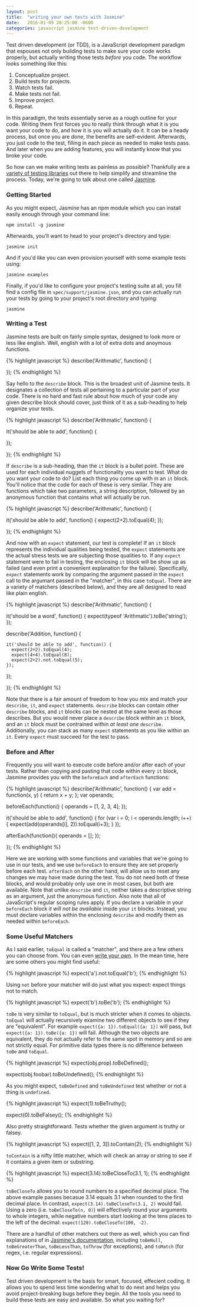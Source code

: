 ```yaml
---
layout: post
title:  "writing your own tests with Jasmine"
date:   2016-01-09 20:25:00 -0600
categories: javascript jasmine test-driven-development
---
```

Test driven development (or TDD), is a JavaScript development paradigm that espouses not only building tests to make sure your code works properly, but actually writing those tests *before* you code. The workflow looks something like this:

1. Conceptualize project.
2. Build tests for projects.
3. Watch tests fail.
4. Make tests not fail.
5. Improve project.
6. Repeat.

In this paradigm, the tests essentially serve as a rough outline for your code. Writing them first forces you to really think through what it is you want your code to do, and how it is you will actually do it. It can be a heady process, but once you are done, the benefits are self-evident. Afterwards, you just code to the test, filling in each piece as needed to make tests pass. And later when you are adding features, you will instantly know that you broke your code.

So how can we make writing tests as painless as possible? Thankfully are a [variety of testing libraries](http://www.creativebloq.com/javascript/essential-javascript-top-five-testing-libraries-10126048) out there to help simplify and streamline the process. Today, we're going to talk about one called [Jasmine](http://jasmine.github.io/).

### Getting Started
As you might expect, Jasmine has an npm module which you can install easily enough through your command line: 

```
npm install -g jasmine
```

Afterwards, you'll want to head to your project's directory and type:

```
jasmine init
```

And if you'd like you can even provision yourself with some example tests using:

```
jasmine examples
```

Finally, if you'd like to configure your project's testing suite at all, you fill find a config file in `spec/support/jasmine.json`, and you can actually run your tests by going to your project's root directory and typing:

```
jasmine
```

### Writing a Test
Jasmine tests are built on fairly simple syntax, designed to look more or less like english. Well, english with a lot of extra dots and anoymous functions.

{% highlight javascript %}
describe('Arithmatic', function() {
	
});
{% endhighlight %}

Say hello to the `describe` block. This is the broadest unit of Jasmine tests. It designates a collection of tests all pertaining to a particular part of your code. There is no hard and fast rule about how much of your code any given describe block should cover, just think of it as a sub-heading to help organize your tests.

{% highlight javascript %}
describe('Arithmatic', function() {
	
  it('should be able to add', function() {
		
  });
	
});
{% endhighlight %}

If `describe` is a sub-heading, than the `it` block is a bullet point. These are used for each individual nuggets of functionality you want to test. What do you want your code to do? List each thing you come up with in an `it` block. You'll notice that the code for each of these is very similar. They are functions which take two parameters, a string description, followed by an anonymous function that contains what will actually be run.

{% highlight javascript %}
describe('Arithmatic', function() {
	
  it('should be able to add', function() {
    expect(2+2).toEqual(4);
  });
	
});
{% endhighlight %}

And now with an `expect` statement, our test is complete! If an `it` block represents the individual qualities being tested, the `expect` statements are the actual stress tests we are subjecting those qualities to. If any `expect` statement were to fail in testing, the enclosing `it` block will be show up as failed (and even print a convenient explanation for the failure). Specifically, `expect` statements work by comparing the argument passed in the `expect` call to the argumant passed in the "matcher", in this case `toEqual`. There are a variety of matchers (described below), and they are all designed to read like plain english.

{% highlight javascript %}
describe('Arithmatic', function() {
	
  it('should be a word', function() {
    expect(typeof 'Arithmatic').toBe('string');
  });
	
  describe('Addition, function() {
		
    it('should be able to add', function() {
      expect(2+2).toEqual(4);
      expect(4+4).toEqual(8);
      expect(2+2).not.toEqual(5);
    });
	
  });
	
});
{% endhighlight %}

Note that there is a fair amount of freedom to how you mix and match your `describe`, `it`, and `expect` statements. `describe` blocks can contain other `describe` blocks, and `it` blocks can be nested at the same level as those describes. But you would never place a `describe` block *within* an `it` block, and an `it` block must be contrained within *at least one* `describe`. Additionally, you can stack as many `expect` statements as you like within an `it`. Every `expect` must succeed for the test to pass.

### Before and After
Frequently you will want to execute code before and/or after each of your tests. Rather than copying and pasting that code within every `it` block, Jasmine provides you with the `beforeEach` and `afterEach` functions:

{% highlight javascript %}
describe('Arithmatic', function() {
  var add = function(x, y) {
    return x + y;
  };
  var operands;
	
  beforeEach(function() {
    operands = [1, 2, 3, 4];
  });
	
  it('should be able to add', function() {
    for (var i = 0; i < operands.length; i++) {
      expect(add(operands[i], 2)).toEqual(i+3);
    }
  });
	
  afterEach(function(){
    operands = [];
  });
	
});
{% endhighlight %}

Here we are working with some functions and variables that we're going to use in our tests, and we use `beforeEach` to ensure they are set properly before each test. `afterEach` on the other hand, will allow us to reset any changes we may have made during the test. You do not need both of these blocks, and would probably only use one in most cases, but both are available. Note that unlike `describe` and `it`, neither takes a descriptive string as an argument, just the anonymous function. Also note that all of JavaScript's regular scoping rules apply. If you declare a variable in your `beforeEach` block *it will not be available* inside your `it` blocks. Instead, you must declare variables within the enclosing `describe` and modify them as needed within `beforeEach`.

### Some Useful Matchers

As I said earlier, `toEqual` is called a "matcher", and there are a few others you can choose from. You can even [write your own](https://blog.pivotal.io/labs/labs/writing-beautiful-specs-jasmine-custom-matchers). In the mean time, here are some others you might find useful:

{% highlight javascript %}
expect('a').not.toEqual('b');
{% endhighlight %}

Using `not` before your matcher will do just what you expect: expect things not to match.

{% highlight javascript %}
expect('b').toBe('b');
{% endhighlight %}

`toBe` is very similar to `toEqual`, but is much stricter when it comes to objects. `toEqual` will actually recursively examine two different objects to see if they are "equivalent". For example `expect({a: 1}).toEqual({a: 1})` will pass, but `expect({a: 1}).toBe({a: 1})` will fail. Although the two objects are equivalent, they do not actually refer to the same spot in memory and so are not strictly equal. For primitive data types there is no difference between `toBe` and `toEqual`.

{% highlight javascript %}
expect(obj.prop).toBeDefined();

expect(obj.foobar).toBeUndefined();
{% endhighlight %}

As you might expect, `toBeDefined` and `toBeUndefined` test whether or not a thing is `undefined`.

{% highlight javascript %}
expect(1).toBeTruthy();

expect(0).toBeFalsey();
{% endhighlight %}

Also pretty straightforward. Tests whether the given argument is truthy or falsey.

{% highlight javascript %}
expect([1, 2, 3]).toContain(2);
{% endhighlight %}

`toContain` is a nifty little matcher, which will check an array or string to see if it contains a given item or substring.

{% highlight javascript %}
expect(3.14).toBeCloseTo(3.1, 1);
{% endhighlight %}

`toBeCloseTo` allows you to round numbers to a specified decimal place. The above example passes becasue 3.14 equals 3.1 when rounded to the first decimal place. In contrast, `expect(3.14).toBeCloseTo(3.1, 2)` would fail. Using a zero (i.e. `toBeCloseTo(n, 0)`) will effectively round your arguments to whole integers, while negative numbers start looking at the tens places to the left of the decimal: `expect(120).toBeCloseTo(100, -2)`.

There are a handful of other matchers out there as well, which you can find explanations of in [Jasmine's documentation](http://jasmine.github.io/), including `toBeNull`, `toBeGreaterThan`, `toBeLessThan`, `toThrow` (for exceptions), and `toMatch` (for regex, i.e. regular expressions).

### Now Go Write Some Tests!
Test driven development is the basis for smart, focused, effecient coding. It allows you to spend less time wondering what to do next and helps you avoid project-breaking bugs before they begin. All the tools you need to build these tests are easy and available. So what you waiting for?